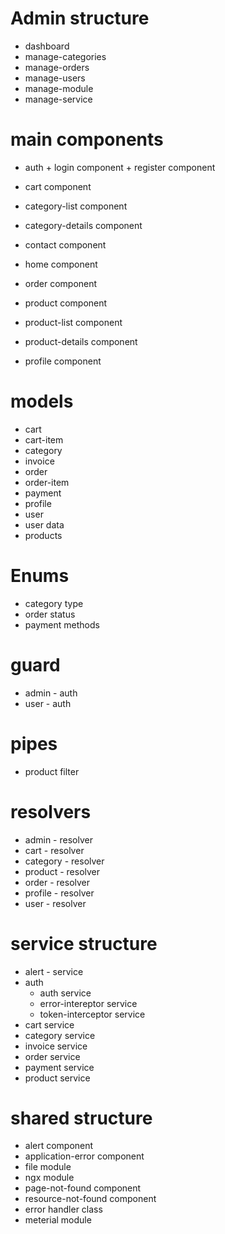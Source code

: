 # Admin structure
-   dashboard
-   manage-categories
-   manage-orders
-   manage-users
-   manage-module
-   manage-service

# main components
-   auth
        +   login component
        +   register component

-   cart component
-   category-list component
-   category-details component
-   contact component
-   home component
-   order component
-   product component
-   product-list component
-   product-details component
-   profile component

# models
-   cart
-   cart-item
-   category
-   invoice
-   order
-   order-item
-   payment
-   profile
-   user
-   user data
-   products

# Enums
-   category type
-   order status
-   payment methods

# guard
-   admin - auth
-   user - auth

# pipes
-   product filter

# resolvers
-   admin - resolver
-   cart - resolver
-   category - resolver
-   product - resolver
-   order - resolver
-   profile - resolver
-   user - resolver

# service structure
-   alert - service
-   auth
    +   auth service
    +   error-intereptor service
    +   token-interceptor service
-   cart service
-   category service
-   invoice service
-   order service
-   payment service
-   product service

# shared structure
-   alert component
-   application-error component
-   file module
-   ngx module
-   page-not-found component
-   resource-not-found component
-   error handler class
-   meterial module








